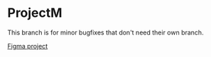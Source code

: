# ProjectM
This branch is for minor bugfixes that don't need their own branch.

[Figma project](https://www.figma.com/file/aUDNbLDIvzjaT6hjugMgCT/Mesh-project?node-id=53100%3A27267)
